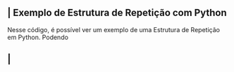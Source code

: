  ## | Exemplo de Estrutura de Repetição com Python 

   Nesse código, é possível ver um exemplo de uma Estrutura de Repetição em Python. Podendo 
 
 ## |
